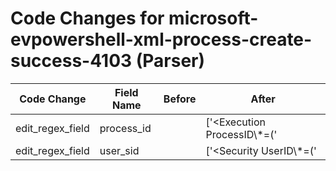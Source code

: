 # Code Changes for microsoft-evpowershell-xml-process-create-success-4103 (Parser)

| Code Change | Field Name | Before | After |
|-------------|------------|--------|-------|
| edit_regex_field | process_id |  | ['<Execution ProcessID\\*=(\'|")({process_id}\d+)', 'exa_regex=<Execution ProcessID\\*=(\'|")({process_id}\d+)'] |
| edit_regex_field | user_sid |  | ['<Security UserID\\*=(\'|")({user_sid}[\w\-]+)(\'|")/>', 'exa_regex=<Security UserID\\*=(\'|")({user_sid}[\w\-]+)(\'|")/>'] |